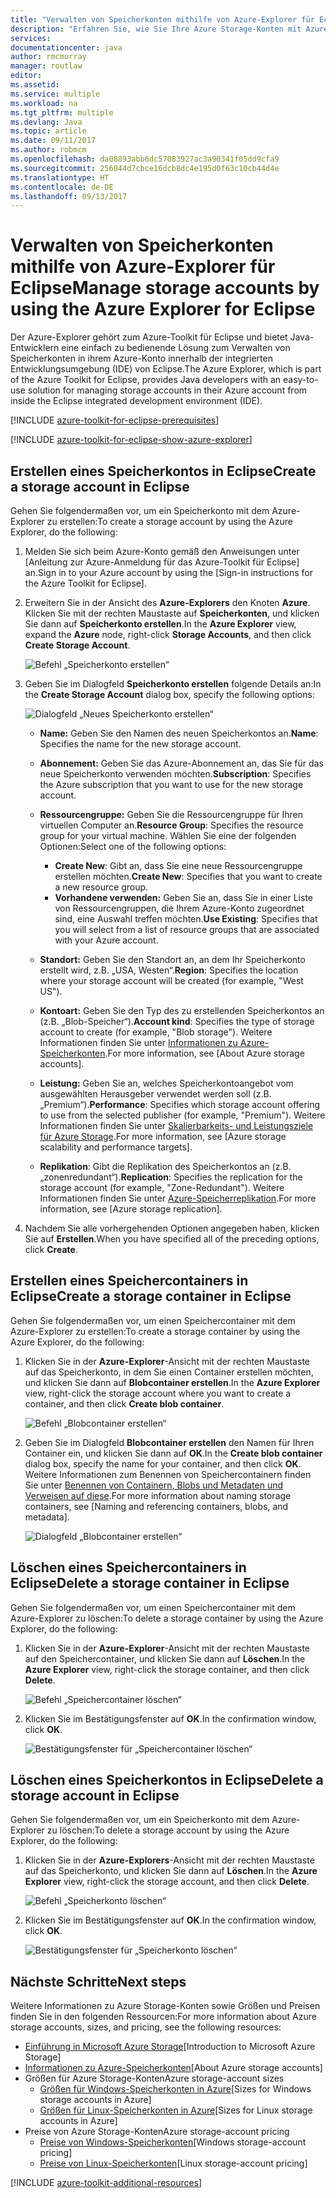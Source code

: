 ```yaml
---
title: "Verwalten von Speicherkonten mithilfe von Azure-Explorer für Eclipse"
description: "Erfahren Sie, wie Sie Ihre Azure Storage-Konten mit Azure-Explorer für Eclipse verwalten."
services: 
documentationcenter: java
author: rmcmurray
manager: routlaw
editor: 
ms.assetid: 
ms.service: multiple
ms.workload: na
ms.tgt_pltfrm: multiple
ms.devlang: Java
ms.topic: article
ms.date: 09/11/2017
ms.author: robmcm
ms.openlocfilehash: da08893abb6dc57083927ac3a90341f05dd9cfa9
ms.sourcegitcommit: 256044d7cbce16dcb8dc4e195d0f63c10cb44d4e
ms.translationtype: HT
ms.contentlocale: de-DE
ms.lasthandoff: 09/13/2017
---
```

# <a name="manage-storage-accounts-by-using-the-azure-explorer-for-eclipse"></a><span data-ttu-id="b937b-103">Verwalten von Speicherkonten mithilfe von Azure-Explorer für Eclipse</span><span class="sxs-lookup"><span data-stu-id="b937b-103">Manage storage accounts by using the Azure Explorer for Eclipse</span></span>

<span data-ttu-id="b937b-104">Der Azure-Explorer gehört zum Azure-Toolkit für Eclipse und bietet Java-Entwicklern eine einfach zu bedienende Lösung zum Verwalten von Speicherkonten in ihrem Azure-Konto innerhalb der integrierten Entwicklungsumgebung (IDE) von Eclipse.</span><span class="sxs-lookup"><span data-stu-id="b937b-104">The Azure Explorer, which is part of the Azure Toolkit for Eclipse, provides Java developers with an easy-to-use solution for managing storage accounts in their Azure account from inside the Eclipse integrated development environment (IDE).</span></span>

[!INCLUDE [azure-toolkit-for-eclipse-prerequisites](../includes/azure-toolkit-for-eclipse-prerequisites.md)]

[!INCLUDE [azure-toolkit-for-eclipse-show-azure-explorer](../includes/azure-toolkit-for-eclipse-show-azure-explorer.md)]

## <a name="create-a-storage-account-in-eclipse"></a><span data-ttu-id="b937b-105">Erstellen eines Speicherkontos in Eclipse</span><span class="sxs-lookup"><span data-stu-id="b937b-105">Create a storage account in Eclipse</span></span>

<span data-ttu-id="b937b-106">Gehen Sie folgendermaßen vor, um ein Speicherkonto mit dem Azure-Explorer zu erstellen:</span><span class="sxs-lookup"><span data-stu-id="b937b-106">To create a storage account by using the Azure Explorer, do the following:</span></span>

1. <span data-ttu-id="b937b-107">Melden Sie sich beim Azure-Konto gemäß den Anweisungen unter [Anleitung zur Azure-Anmeldung für das Azure-Toolkit für Eclipse] an.</span><span class="sxs-lookup"><span data-stu-id="b937b-107">Sign in to your Azure account by using the [Sign-in instructions for the Azure Toolkit for Eclipse].</span></span>

1. <span data-ttu-id="b937b-108">Erweitern Sie in der Ansicht des **Azure-Explorers** den Knoten **Azure**. Klicken Sie mit der rechten Maustaste auf **Speicherkonten**, und klicken Sie dann auf **Speicherkonto erstellen**.</span><span class="sxs-lookup"><span data-stu-id="b937b-108">In the **Azure Explorer** view, expand the **Azure** node, right-click **Storage Accounts**, and then click **Create Storage Account**.</span></span>

   ![Befehl „Speicherkonto erstellen“][CS01]

1. <span data-ttu-id="b937b-110">Geben Sie im Dialogfeld **Speicherkonto erstellen** folgende Details an:</span><span class="sxs-lookup"><span data-stu-id="b937b-110">In the **Create Storage Account** dialog box, specify the following options:</span></span>

   ![Dialogfeld „Neues Speicherkonto erstellen“][CS02]

   * <span data-ttu-id="b937b-112">**Name:** Geben Sie den Namen des neuen Speicherkontos an.</span><span class="sxs-lookup"><span data-stu-id="b937b-112">**Name**: Specifies the name for the new storage account.</span></span>

   * <span data-ttu-id="b937b-113">**Abonnement:** Geben Sie das Azure-Abonnement an, das Sie für das neue Speicherkonto verwenden möchten.</span><span class="sxs-lookup"><span data-stu-id="b937b-113">**Subscription**: Specifies the Azure subscription that you want to use for the new storage account.</span></span>

   * <span data-ttu-id="b937b-114">**Ressourcengruppe:** Geben Sie die Ressourcengruppe für Ihren virtuellen Computer an.</span><span class="sxs-lookup"><span data-stu-id="b937b-114">**Resource Group**: Specifies the resource group for your virtual machine.</span></span> <span data-ttu-id="b937b-115">Wählen Sie eine der folgenden Optionen:</span><span class="sxs-lookup"><span data-stu-id="b937b-115">Select one of the following options:</span></span>
      * <span data-ttu-id="b937b-116">**Create New**: Gibt an, dass Sie eine neue Ressourcengruppe erstellen möchten.</span><span class="sxs-lookup"><span data-stu-id="b937b-116">**Create New**: Specifies that you want to create a new resource group.</span></span>
      * <span data-ttu-id="b937b-117">**Vorhandene verwenden:** Geben Sie an, dass Sie in einer Liste von Ressourcengruppen, die Ihrem Azure-Konto zugeordnet sind, eine Auswahl treffen möchten.</span><span class="sxs-lookup"><span data-stu-id="b937b-117">**Use Existing**: Specifies that you will select from a list of resource groups that are associated with your Azure account.</span></span>

   * <span data-ttu-id="b937b-118">**Standort:** Geben Sie den Standort an, an dem Ihr Speicherkonto erstellt wird, z.B. „USA, Westen“.</span><span class="sxs-lookup"><span data-stu-id="b937b-118">**Region**: Specifies the location where your storage account will be created (for example, "West US").</span></span>

   * <span data-ttu-id="b937b-119">**Kontoart:** Geben Sie den Typ des zu erstellenden Speicherkontos an (z.B. „Blob-Speicher“).</span><span class="sxs-lookup"><span data-stu-id="b937b-119">**Account kind**: Specifies the type of storage account to create (for example, "Blob storage").</span></span> <span data-ttu-id="b937b-120">Weitere Informationen finden Sie unter [Informationen zu Azure-Speicherkonten].</span><span class="sxs-lookup"><span data-stu-id="b937b-120">For more information, see [About Azure storage accounts].</span></span>

   * <span data-ttu-id="b937b-121">**Leistung:** Geben Sie an, welches Speicherkontoangebot vom ausgewählten Herausgeber verwendet werden soll (z.B. „Premium“).</span><span class="sxs-lookup"><span data-stu-id="b937b-121">**Performance**: Specifies which storage account offering to use from the selected publisher (for example, "Premium").</span></span> <span data-ttu-id="b937b-122">Weitere Informationen finden Sie unter [Skalierbarkeits- und Leistungsziele für Azure Storage].</span><span class="sxs-lookup"><span data-stu-id="b937b-122">For more information, see [Azure storage scalability and performance targets].</span></span>

   * <span data-ttu-id="b937b-123">**Replikation**: Gibt die Replikation des Speicherkontos an (z.B. „zonenredundant“).</span><span class="sxs-lookup"><span data-stu-id="b937b-123">**Replication**: Specifies the replication for the storage account (for example, "Zone-Redundant").</span></span> <span data-ttu-id="b937b-124">Weitere Informationen finden Sie unter [Azure-Speicherreplikation].</span><span class="sxs-lookup"><span data-stu-id="b937b-124">For more information, see [Azure storage replication].</span></span>

1. <span data-ttu-id="b937b-125">Nachdem Sie alle vorhergehenden Optionen angegeben haben, klicken Sie auf **Erstellen**.</span><span class="sxs-lookup"><span data-stu-id="b937b-125">When you have specified all of the preceding options, click **Create**.</span></span>

## <a name="create-a-storage-container-in-eclipse"></a><span data-ttu-id="b937b-126">Erstellen eines Speichercontainers in Eclipse</span><span class="sxs-lookup"><span data-stu-id="b937b-126">Create a storage container in Eclipse</span></span>

<span data-ttu-id="b937b-127">Gehen Sie folgendermaßen vor, um einen Speichercontainer mit dem Azure-Explorer zu erstellen:</span><span class="sxs-lookup"><span data-stu-id="b937b-127">To create a storage container by using the Azure Explorer, do the following:</span></span>

1. <span data-ttu-id="b937b-128">Klicken Sie in der **Azure-Explorer**-Ansicht mit der rechten Maustaste auf das Speicherkonto, in dem Sie einen Container erstellen möchten, und klicken Sie dann auf **Blobcontainer erstellen**.</span><span class="sxs-lookup"><span data-stu-id="b937b-128">In the **Azure Explorer** view, right-click the storage account where you want to create a container, and then click **Create blob container**.</span></span>

   ![Befehl „Blobcontainer erstellen“][CC01]

1. <span data-ttu-id="b937b-130">Geben Sie im Dialogfeld **Blobcontainer erstellen** den Namen für Ihren Container ein, und klicken Sie dann auf **OK**.</span><span class="sxs-lookup"><span data-stu-id="b937b-130">In the **Create blob container** dialog box, specify the name for your container, and then click **OK**.</span></span> <span data-ttu-id="b937b-131">Weitere Informationen zum Benennen von Speichercontainern finden Sie unter [Benennen von Containern, Blobs und Metadaten und Verweisen auf diese].</span><span class="sxs-lookup"><span data-stu-id="b937b-131">For more information about naming storage containers, see [Naming and referencing containers, blobs, and metadata].</span></span>

   ![Dialogfeld „Blobcontainer erstellen“][CC02]

## <a name="delete-a-storage-container-in-eclipse"></a><span data-ttu-id="b937b-133">Löschen eines Speichercontainers in Eclipse</span><span class="sxs-lookup"><span data-stu-id="b937b-133">Delete a storage container in Eclipse</span></span>

<span data-ttu-id="b937b-134">Gehen Sie folgendermaßen vor, um einen Speichercontainer mit dem Azure-Explorer zu löschen:</span><span class="sxs-lookup"><span data-stu-id="b937b-134">To delete a storage container by using the Azure Explorer, do the following:</span></span>

1. <span data-ttu-id="b937b-135">Klicken Sie in der **Azure-Explorer**-Ansicht mit der rechten Maustaste auf den Speichercontainer, und klicken Sie dann auf **Löschen**.</span><span class="sxs-lookup"><span data-stu-id="b937b-135">In the **Azure Explorer** view, right-click the storage container, and then click **Delete**.</span></span>

   ![Befehl „Speichercontainer löschen“][DC01]

1. <span data-ttu-id="b937b-137">Klicken Sie im Bestätigungsfenster auf **OK**.</span><span class="sxs-lookup"><span data-stu-id="b937b-137">In the confirmation window, click **OK**.</span></span>

   ![Bestätigungsfenster für „Speichercontainer löschen“][DC02]

## <a name="delete-a-storage-account-in-eclipse"></a><span data-ttu-id="b937b-139">Löschen eines Speicherkontos in Eclipse</span><span class="sxs-lookup"><span data-stu-id="b937b-139">Delete a storage account in Eclipse</span></span>

<span data-ttu-id="b937b-140">Gehen Sie folgendermaßen vor, um ein Speicherkonto mit dem Azure-Explorer zu löschen:</span><span class="sxs-lookup"><span data-stu-id="b937b-140">To delete a storage account by using the Azure Explorer, do the following:</span></span>

1. <span data-ttu-id="b937b-141">Klicken Sie in der **Azure-Explorers**-Ansicht mit der rechten Maustaste auf das Speicherkonto, und klicken Sie dann auf **Löschen**.</span><span class="sxs-lookup"><span data-stu-id="b937b-141">In the **Azure Explorer** view, right-click the storage account, and then click **Delete**.</span></span>

   ![Befehl „Speicherkonto löschen“][DS01]

1. <span data-ttu-id="b937b-143">Klicken Sie im Bestätigungsfenster auf **OK**.</span><span class="sxs-lookup"><span data-stu-id="b937b-143">In the confirmation window, click **OK**.</span></span>

   ![Bestätigungsfenster für „Speicherkonto löschen“][DS02]

## <a name="next-steps"></a><span data-ttu-id="b937b-145">Nächste Schritte</span><span class="sxs-lookup"><span data-stu-id="b937b-145">Next steps</span></span>

<span data-ttu-id="b937b-146">Weitere Informationen zu Azure Storage-Konten sowie Größen und Preisen finden Sie in den folgenden Ressourcen:</span><span class="sxs-lookup"><span data-stu-id="b937b-146">For more information about Azure storage accounts, sizes, and pricing, see the following resources:</span></span>

* <span data-ttu-id="b937b-147">[Einführung in Microsoft Azure Storage]</span><span class="sxs-lookup"><span data-stu-id="b937b-147">[Introduction to Microsoft Azure Storage]</span></span>
* <span data-ttu-id="b937b-148">[Informationen zu Azure-Speicherkonten]</span><span class="sxs-lookup"><span data-stu-id="b937b-148">[About Azure storage accounts]</span></span>
* <span data-ttu-id="b937b-149">Größen für Azure Storage-Konten</span><span class="sxs-lookup"><span data-stu-id="b937b-149">Azure storage-account sizes</span></span>
  * <span data-ttu-id="b937b-150">[Größen für Windows-Speicherkonten in Azure]</span><span class="sxs-lookup"><span data-stu-id="b937b-150">[Sizes for Windows storage accounts in Azure]</span></span>
  * <span data-ttu-id="b937b-151">[Größen für Linux-Speicherkonten in Azure]</span><span class="sxs-lookup"><span data-stu-id="b937b-151">[Sizes for Linux storage accounts in Azure]</span></span>
* <span data-ttu-id="b937b-152">Preise von Azure Storage-Konten</span><span class="sxs-lookup"><span data-stu-id="b937b-152">Azure storage-account pricing</span></span>
  * <span data-ttu-id="b937b-153">[Preise von Windows-Speicherkonten]</span><span class="sxs-lookup"><span data-stu-id="b937b-153">[Windows storage-account pricing]</span></span>
  * <span data-ttu-id="b937b-154">[Preise von Linux-Speicherkonten]</span><span class="sxs-lookup"><span data-stu-id="b937b-154">[Linux storage-account pricing]</span></span>

[!INCLUDE [azure-toolkit-additional-resources](../includes/azure-toolkit-additional-resources.md)]

<!-- URL List -->

[Einführung in Microsoft Azure Storage]: /azure/storage/storage-introduction
[Informationen zu Azure-Speicherkonten]: /azure/storage/storage-create-storage-account
[Azure-Speicherreplikation]: /azure/storage/storage-redundancy
[Skalierbarkeits- und Leistungsziele für Azure Storage]: /azure/storage/storage-scalability-targets
[Benennen von Containern, BLOBs und Metadaten und Verweisen auf diese]: http://go.microsoft.com/fwlink/?LinkId=255555

[Größen für Windows-Speicherkonten in Azure]: /azure/virtual-machines/virtual-machines-windows-sizes
[Größen für Linux-Speicherkonten in Azure]: /azure/virtual-machines/virtual-machines-linux-sizes
[Preise von Windows-Speicherkonten]: /pricing/details/virtual-machines/windows/
[Preise von Linux-Speicherkonten]: /pricing/details/virtual-machines/linux/

<!-- IMG List -->

[CS01]: media/azure-toolkit-for-eclipse-managing-storage-accounts-using-azure-explorer/CS01.png
[CS02]: media/azure-toolkit-for-eclipse-managing-storage-accounts-using-azure-explorer/CS02.png
[CC01]: media/azure-toolkit-for-eclipse-managing-storage-accounts-using-azure-explorer/CC01.png
[CC02]: media/azure-toolkit-for-eclipse-managing-storage-accounts-using-azure-explorer/CC02.png

[DS01]: media/azure-toolkit-for-eclipse-managing-storage-accounts-using-azure-explorer/DS01.png
[DS02]: media/azure-toolkit-for-eclipse-managing-storage-accounts-using-azure-explorer/DS02.png
[DC01]: media/azure-toolkit-for-eclipse-managing-storage-accounts-using-azure-explorer/DC01.png
[DC02]: media/azure-toolkit-for-eclipse-managing-storage-accounts-using-azure-explorer/DC02.png
